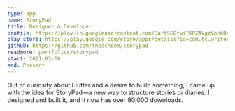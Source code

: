```yaml
---
type: app
name: StoryPad
title: Designer & Developer
profile: https://play-lh.googleusercontent.com/BarXSGOfwiTKPZAVgzVonbDVZb5KyD3CjCsXL5t2o-3vJ069pmfeMVyXMM8sgS662hU=s360-rw
play_store: https://play.google.com/store/apps/details?id=com.tc.writestory
github: https://github.com/theachoem/storypad
readmore: portfolios/storypad
start: 2021-03-08
end: Present
---
```


Out of curiosity about Flutter and a desire to build something, I came up with the idea for StoryPad—a new way to structure stories or diaries. I designed and built it, and it now has over 80,000 downloads.
